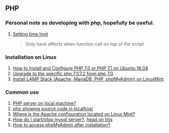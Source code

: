 ## PHP



### Personal note as developing with php, hopefully be useful.

1.  [Setting time limit][set time limit]
    > Only have affects when function call on top of the script.


[set time limit]: https://stackoverflow.com/questions/5140258/increase-php-script-execution-time/5140299#5140299 "See my comment"


### Installation on Linux
1.  [How to Install and Configure PHP 7.0 or PHP 7.1 on Ubuntu 16.04][install]
1.  [Upgrade to the specific php 7.1/7.2 from php 7.0][install1]
1.  [Install LAMP Stack (Apache, MariaDB, PHP, phpMyAdmin) on LinuxMint][install2]

[install]: https://www.vultr.com/docs/how-to-install-and-configure-php-70-or-php-71-on-ubuntu-16-04
[install1]: https://askubuntu.com/questions/856793/upgrade-to-the-specific-php-7-1-7-2-from-php-7-0-in-ubuntu-16-04
[install2]: https://www.2daygeek.com/install-lamp-stack-apache-mariadb-php-phpmyadmin-on-linuxmint/#


### Common use
1.  [PHP server on local machine?][common]
1.  [php showing source code in localhost][common1]
1.  [Where is the Apache configuration located on Linux Mint?][common2]
1.  [How do I start/stop mysql server?][common3], [head on this][common3.1]
1.  [How to access phpMyAdmin after installation?][common4]

[common]: https://stackoverflow.com/a/21872484
[common1]: https://askubuntu.com/questions/632918/php-showing-source-code-in-localhost
[common2]: https://superuser.com/questions/387966/where-is-the-apache-configuration-located-on-linux-mint
[common3]: https://askubuntu.com/questions/82374/how-do-i-start-stop-mysql-server
[common3.1]: https://askubuntu.com/a/383431/509163
[common4]: https://askubuntu.com/questions/19127/how-to-access-phpmyadmin-after-installation
